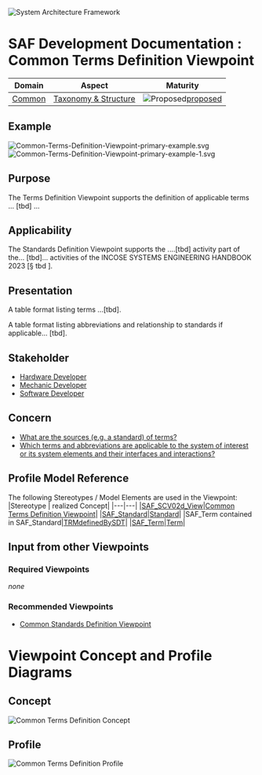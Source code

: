 ![System Architecture Framework](../../diagrams/Banner_SAF.png)
# SAF Development Documentation : Common Terms Definition Viewpoint
|**Domain**|**Aspect**|**Maturity**|
| --- | --- | --- |
|[Common](../../domains.md#Domain-Common)|[Taxonomy & Structure](../../aspects.md#Aspect-Taxonomy-&-Structure)|![Proposed](../../diagrams/Under_construction_icon-red.svg )[proposed](../../using-saf/maturity.md#proposed)|
## Example
![Common-Terms-Definition-Viewpoint-primary-example.svg](../../diagrams/vp-examples/Common-Terms-Definition-Viewpoint-primary-example.svg)
![Common-Terms-Definition-Viewpoint-primary-example-1.svg](../../diagrams/vp-examples/Common-Terms-Definition-Viewpoint-primary-example-1.svg)
## Purpose
The Terms Definition Viewpoint supports the definition of applicable terms ... [tbd] ...
## Applicability
The Standards Definition Viewpoint supports the ....[tbd] activity part of the...  [tbd]... activities of the INCOSE SYSTEMS ENGINEERING HANDBOOK 2023 [§ tbd ].
## Presentation
A table format listing  terms ...[tbd].

A table format listing abbreviations and relationship to standards if applicable... [tbd].

## Stakeholder
* [Hardware Developer](../../stakeholders.md#Hardware-Developer)
* [Mechanic Developer](../../stakeholders.md#Mechanic-Developer)
* [Software Developer](../../stakeholders.md#Software-Developer)
## Concern
* [What are the sources (e.g. a standard) of terms?](../../concerns.md#_2021x_2_8710274_1701365358930_669398_98281)
* [Which terms and abbreviations are applicable to the system of interest or its system elements and their interfaces and interactions?](../../concerns.md#_2021x_2_8710274_1701365325155_727486_98279)
## Profile Model Reference
The following Stereotypes / Model Elements are used in the Viewpoint:
|Stereotype | realized Concept|
|---|---|
|[SAF_SCV02d_View](../../stereotypes.md#SAF_SCV02d_View)|[Common Terms Definition Viewpoint](../concept/concepts.md#Common-Terms-Definition-Viewpoint)|
|[SAF_Standard](../../stereotypes.md#SAF_Standard)|[Standard](../concept/concepts.md#Standard)|
|SAF_Term contained in SAF_Standard|[TRMdefinedBySDT](../concept/concepts.md#TRMdefinedBySDT)|
|[SAF_Term](../../stereotypes.md#SAF_Term)|[Term](../concept/concepts.md#Term)|
## Input from other Viewpoints
### Required Viewpoints
*none*
### Recommended Viewpoints
* [Common Standards Definition Viewpoint](Common-Standards-Definition-Viewpoint.md)
# Viewpoint Concept and Profile Diagrams
## Concept
![Common Terms Definition Concept](diagrams/Common-Terms-Definition-Concept.svg)
## Profile
![Common Terms Definition Profile](diagrams/Common-Terms-Definition-Profile.svg)
